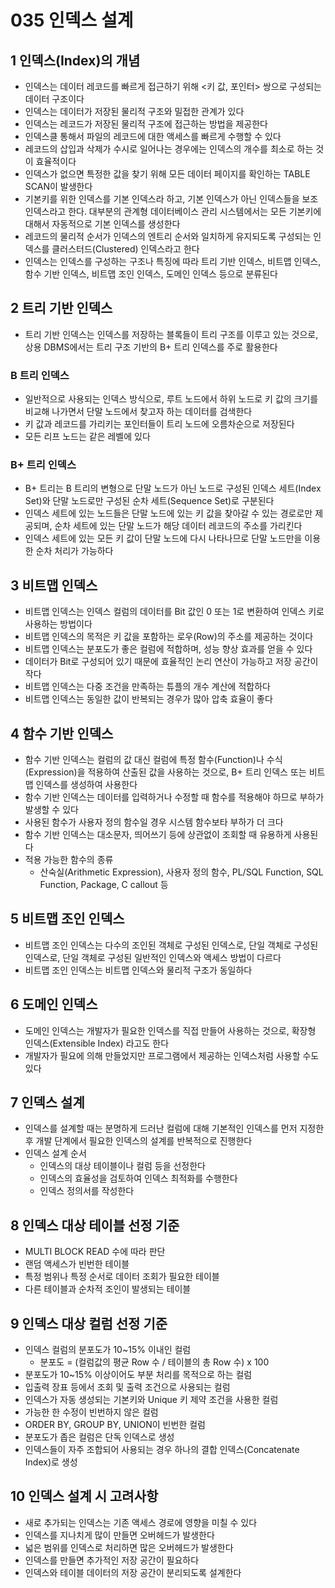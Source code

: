 # 035 인덱스 설계

## 1 인덱스(Index)의 개념

- 인덱스는 데이터 레코드를 빠르게 접근하기 위해 <키 값, 포인터> 쌍으로 구성되는 데이터 구조이다
- 인덱스는 데이터가 저장된 물리적 구조와 밀접한 관계가 있다
- 인덱스는 레코드가 저장된 물리적 구조에 접근하는 방법을 제공한다
- 인덱스클 통해서 파일의 레코드에 대한 액세스를 빠르게 수행할 수 있다
- 레코드의 삽입과 삭제가 수시로 일어나는 경우에는 인덱스의 개수를 최소로 하는 것이 효율적이다
- 인덱스가 없으면 특정한 값을 찾기 위해 모든 데이터 페이지를 확인하는 TABLE SCAN이 발생한다
- 기본키를 위한 인덱스를 기본 인덱스라 하고, 기본 인덱스가 아닌 인덱스들을 보조 인덱스라고 한다. 대부분의 관계형 데이터베이스 관리 시스템에서는 모든 기본키에 대해서 자동적으로 기본 인덱스를 생성한다
- 레코드의 물리적 순서가 인덱스의 엔트리 순서와 일치하게 유지되도록 구성되는 인덱스를 클러스터드(Clustered) 인덱스라고 한다
- 인덱스는 인덱스를 구성하는 구조나 특징에 따라 트리 기반 인덱스, 비트맵 인덱스, 함수 기반 인덱스, 비트맵 조인 인덱스, 도메인 인덱스 등으로 분류된다



## 2 트리 기반 인덱스

- 트리 기반 인덱스는 인덱스를 저장하는 블록들이 트리 구조를 이루고 있는 것으로, 상용 DBMS에서는 트리 구조 기반의 B+ 트리 인덱스를 주로 활용한다



### B 트리 인덱스

- 일반적으로 사용되는 인덱스 방식으로, 루트 노드에서 하위 노드로 키 값의 크기를 비교해 나가면서 단말 노드에서 찾고자 하는 데이터를 검색한다
- 키 값과 레코드를 가리키는 포인터들이 트리 노드에 오름차순으로 저장된다
- 모든 리프 노드는 같은 레벨에 있다



### B+ 트리 인덱스

- B+ 트리는 B 트리의 변형으로 단말 노드가 아닌 노드로 구성된 인덱스 세트(Index Set)와 단말 노드로만 구성된 순차 세트(Sequence Set)로 구분된다
- 인덱스 세트에 있는 노드들은 단말 노드에 있는 키 값을 찾아갈 수 있는 경로로만 제공되며, 순차 세트에 있는 단말 노드가 해당 데이터 레코드의 주소를 가리킨다
- 인덱스 세트에 있는 모든 키 값이 단말 노드에 다시 나타나므로 단말 노드만을 이용한 순차 처리가 가능하다



## 3 비트맵 인덱스

- 비트맵 인덱스는 인덱스 컬럼의 데이터를 Bit 값인 0 또는 1로 변환하여 인덱스 키로 사용하는 방법이다
- 비트맵 인덱스의 목적은 키 값을 포함하는 로우(Row)의 주소를 제공하는 것이다
- 비트맵 인덱스는 분포도가 좋은 컬럼에 적합하며, 성능 향상 효과를 얻을 수 있다
- 데이터가 Bit로 구성되어 있기 때문에 효율적인 논리 연산이 가능하고 저장 공간이 작다
- 비트맵 인덱스는 다중 조건을 만족하는 튜플의 개수 계산에 적합하다
- 비트맵 인덱스는 동일한 값이 반복되는 경우가 많아 압축 효율이 좋다



## 4 함수 기반 인덱스

- 함수 기반 인덱스는 컬럼의 값 대신 컬럼에 특정 함수(Function)나 수식(Expression)을 적용하여 산출된 값을 사용하는 것으로, B+ 트리 인덱스 또는 비트맵 인덱스를 생성하여 사용한다
- 함수 기반 인덱스는 데이터를 입력하거나 수정할 때 함수를 적용해야 하므로 부하가 발생할 수 있다
- 사용된 함수가 사용자 정의 함수일 경우 시스템 함수보타 부하가 더 크다
- 함수 기반 인덱스는 대소문자, 띄어쓰기 등에 상관없이 조회할 때 유용하게 사용된다
- 적용 가능한 함수의 종류
  - 산숙실(Arithmetic Expression), 사용자 정의 함수, PL/SQL Function, SQL Function, Package, C callout 등



## 5 비트맵 조인 인덱스

- 비트맵 조인 인덱스는 다수의 조인된 객체로 구성된 인덱스로, 단일 객체로 구성된 인덱스로, 단일 객체로 구성된 일반적인 인덱스와 액세스 방법이 다르다
- 비트맵 조인 인덱스는 비트맵 인덱스와 물리적 구조가 동일하다



## 6 도메인 인덱스

- 도메인 인덱스는 개발자가 필요한 인덱스를 직접 만들어 사용하는 것으로, 확장형 인덱스(Extensible Index) 라고도 한다
- 개발자가 필요에 의해 만들었지만 프로그램에서 제공하는 인덱스처럼 사용할 수도 있다



## 7 인덱스 설계

- 인덱스를 설계할 때는 분명하게 드러난 컬럼에 대해 기본적인 인덱스를 먼저 지정한 후 개발 단계에서 필요한 인덱스의 설계를 반복적으로 진행한다
- 인덱스 설계 순서
  - 인덱스의 대상 테이블이나 컬럼 등을 선정한다
  - 인덱스의 효율성을 검토하여 인덱스 최적화를 수행한다
  - 인덱스 정의서를 작성한다



## 8 인덱스 대상 테이블 선정 기준

- MULTI BLOCK READ 수에 따라 판단
- 랜덤 액세스가 빈번한 테이블
- 특정 범위나 특정 순서로 데이터 조회가 필요한 테이블
- 다른 테이블과 순차적 조인이 발생되는 테이블



## 9 인덱스 대상 컬럼 선정 기준

- 인덱스 컬럼의 분포도가 10~15% 이내인 컬럼
  - 분포도 = (컬럼값의 평균 Row 수 / 테이블의 총 Row 수) x 100
- 분포도가 10~15% 이상이어도 부분 처리를 목적으로 하는 컬럼
- 입출력 장표 등에서 조회 및 출력 조건으로 사용되는 컬럼
- 인덱스가 자동 생성되는 기본키와 Unique 키 제약 조건을 사용한 컬럼
- 가능한 한 수정이 빈번하지 않은 컬럼
- ORDER BY, GROUP BY, UNION이 빈번한 컬럼
- 분포도가 좁은 컬럼은 단독 인덱스로 생성
- 인덱스들이 자주 조합되어 사용되는 경우 하나의 결합 인덱스(Concatenate Index)로 생성



## 10 인덱스 설계 시 고려사항

- 새로 추가되는 인덱스는 기존 액세스 경로에 영향을 미칠 수 있다
- 인덱스를 지나치게 많이 만들면 오버헤드가 발생한다
- 넓은 범위를 인덱스로 처리하면 많은 오버헤드가 발생한다
- 인덱스를 만들면 추가적인 저장 공간이 필요하다
- 인덱스와 테이블 데이터의 저장 공간이 분리되도록 설계한다

